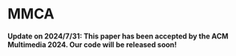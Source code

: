# MMCA

**Update on 2024/7/31: This paper has been accepted by the ACM Multimedia 2024. Our code will be released soon!**
